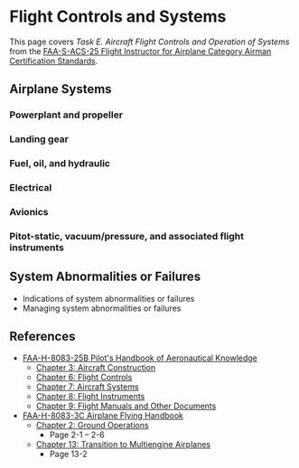# Flight Controls and Systems

This page covers *Task E. Aircraft Flight Controls and Operation of Systems* from the [FAA-S-ACS-25 Flight Instructor for Airplane Category Airman Certification Standards](https://www.faa.gov/training_testing/testing/acs/cfi_airplane_acs_25.pdf).

## Airplane Systems

<!--@include: ./docs/includes/systems/primary-flight-controls.md | shift:2-->
<!--@include: ./docs/includes/systems/secondary-flight-controls.md | shift:2-->
<!--@include: ./docs/includes/systems/trim-controls.md | shift:3-->

### Powerplant and propeller

<!--@include: ./docs/includes/systems/powerplant-and-propeller.md | shift:3-->

### Landing gear

<!--@include: ./docs/includes/systems/landing-gear.md-->

### Fuel, oil, and hydraulic

<!--@include: ./docs/includes/systems/fuel-oil-hydraulic-system.md | shift:3-->

### Electrical

<!--@include: ./docs/includes/systems/electrical-system.md-->

### Avionics

<!--@include: ./docs/includes/systems/avionics-and-autopilot.md | shift:3-->

### Pitot-static, vacuum/pressure, and associated flight instruments

<!--@include: ./docs/includes/systems/pitot-static-vacuum-instruments.md | shift:3-->

<!--@include: ./docs/includes/systems/environmental-systems.md | shift:2-->
<!--@include: ./docs/includes/systems/deicing-and-anti-icing.md | shift:2-->
<!--@include: ./docs/includes/systems/oxygen-system.md | shift:2-->

<!--@include: ./docs/includes/systems/pressurization.md | shift:3-->

## System Abnormalities or Failures

* Indications of system abnormalities or failures
* Managing system abnormalities or failures

## References

* [FAA-H-8083-25B Pilot's Handbook of Aeronautical Knowledge](https://www.faa.gov/regulations_policies/handbooks_manuals/aviation/phak)
  * [Chapter 3: Aircraft Construction](https://www.faa.gov/sites/faa.gov/files/regulations_policies/handbooks_manuals/aviation/phak/05_phak_ch3.pdf)
  * [Chapter 6: Flight Controls](https://www.faa.gov/sites/faa.gov/files/regulations_policies/handbooks_manuals/aviation/phak/08_phak_ch6.pdf)
  * [Chapter 7: Aircraft Systems](https://www.faa.gov/sites/faa.gov/files/regulations_policies/handbooks_manuals/aviation/phak/09_phak_ch7.pdf)
  * [Chapter 8: Flight Instruments](https://www.faa.gov/sites/faa.gov/files/regulations_policies/handbooks_manuals/aviation/phak/10_phak_ch8.pdf)
  * [Chapter 9: Flight Manuals and Other Documents](https://www.faa.gov/sites/faa.gov/files/regulations_policies/handbooks_manuals/aviation/phak/11_phak_ch9.pdf)
* [FAA-H-8083-3C Airplane Flying Handbook](https://www.faa.gov/regulations_policies/handbooks_manuals/aviation/airplane_handbook)
  * [Chapter 2: Ground Operations](https://www.faa.gov/sites/faa.gov/files/regulations_policies/handbooks_manuals/aviation/airplane_handbook/03_afh_ch2.pdf)
    * Page 2-1 – 2-6
  * [Chapter 13: Transition to Multiengine Airplanes](https://www.faa.gov/sites/faa.gov/files/regulations_policies/handbooks_manuals/aviation/airplane_handbook/14_afh_ch13.pdf)
    * Page 13-2
